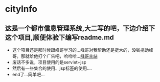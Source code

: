 # cityInfo
## 这是一个都市信息管理系统,大二写的吧，下边介绍下这个项目,顺便体验下编写readme.md<br>
* 这个项目还是那时候跟峰哥学习的...峰哥对我帮助还是挺大的，没钱捐助峰哥，那就给他打个广告吧，哈哈哈...[峰哥主站](http://www.java1234.com/)
* 废话不多说，项目使用的是servlet+jsp
* 然后有一些集合的使用、jsp标签的使用....
* end了...简单吧...
